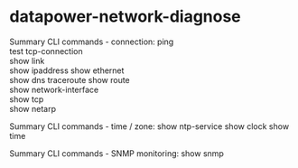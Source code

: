 # datapower-network-diagnose

Summary CLI commands - connection:
ping  
test tcp-connection  
show link  
show ipaddress
show ethernet  
show dns
traceroute 
show route  
show network-interface  
show tcp  
show netarp 

Summary CLI commands - time / zone:
show ntp-service
show clock
show time

Summary CLI commands - SNMP monitoring:
show snmp
